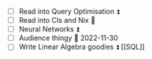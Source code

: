 - [ ] Read into Query Optimisation ⏫ 
- [ ] Read into CIs and Nix 🔼 
- [ ] Neural Networks ⏫ 
- [ ] Audience thingy 📅 2022-11-30 
- [ ] Write Linear Algebra goodies ⏫ 
[[SQL]]
